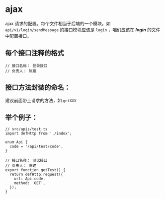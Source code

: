 # ajax

ajax 请求的配置。每个文件相当于后端的一个模块，如 ```api/v1/login/sendMessage``` 的接口模块应该是 ```login``` ，咱们应该在 ***login*** 的文件中配置接口。


## 每个接口注释的格式

```
// 接口名称： 登录接口
// 负责人： 陈建
```

## 接口方法封装的命名：

建议前面带上请求的方法，如 `getXXX`

## 举个例子： 

```
// src/apis/test.ts
import defHttp from './index';

enum Api {
  code = '/api/test/code',
}

// 接口名称： 测试接口
// 负责人： 陈建
export function getTest() {
  return defHttp.request({
    url: Api.code,
    method: 'GET',
  });
}
```
